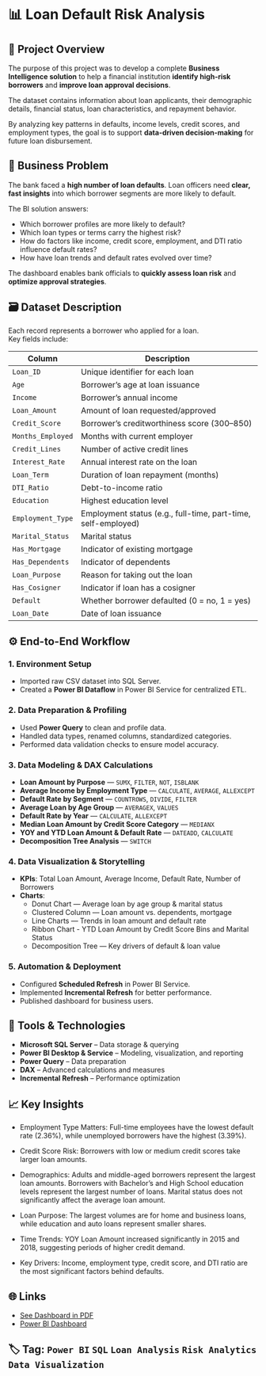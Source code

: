 # 📊  Loan Default Risk Analysis 

## 🧭 Project Overview

The purpose of this project was to develop a complete **Business Intelligence solution** to help a financial institution **identify high-risk borrowers** and **improve loan approval decisions**.  

The dataset contains information about loan applicants, their demographic details, financial status, loan characteristics, and repayment behavior.  

By analyzing key patterns in defaults, income levels, credit scores, and employment types, the goal is to support **data-driven decision-making** for future loan disbursement.

## 🧠 Business Problem

The bank faced a **high number of loan defaults**. Loan officers need **clear, fast insights** into which borrower segments are more likely to default.  

The BI solution answers:
- Which borrower profiles are more likely to default?  
- Which loan types or terms carry the highest risk?  
- How do factors like income, credit score, employment, and DTI ratio influence default rates?  
- How have loan trends and default rates evolved over time?

The dashboard enables bank officials to **quickly assess loan risk** and **optimize approval strategies**.

## 🗃️ Dataset Description

Each record represents a borrower who applied for a loan.  
Key fields include:

| Column | Description |
|--------|-------------|
| `Loan_ID` | Unique identifier for each loan |
| `Age` | Borrower’s age at loan issuance |
| `Income` | Borrower’s annual income |
| `Loan_Amount` | Amount of loan requested/approved |
| `Credit_Score` | Borrower’s creditworthiness score (300–850) |
| `Months_Employed` | Months with current employer |
| `Credit_Lines` | Number of active credit lines |
| `Interest_Rate` | Annual interest rate on the loan |
| `Loan_Term` | Duration of loan repayment (months) |
| `DTI_Ratio` | Debt-to-income ratio |
| `Education` | Highest education level |
| `Employment_Type` | Employment status (e.g., full-time, part-time, self-employed) |
| `Marital_Status` | Marital status |
| `Has_Mortgage` | Indicator of existing mortgage |
| `Has_Dependents` | Indicator of dependents |
| `Loan_Purpose` | Reason for taking out the loan |
| `Has_Cosigner` | Indicator if loan has a cosigner |
| `Default` | Whether borrower defaulted (0 = no, 1 = yes) |
| `Loan_Date` | Date of loan issuance |


## ⚙️ End-to-End Workflow

### 1. Environment Setup
- Imported raw CSV dataset into SQL Server.  
- Created a **Power BI Dataflow** in Power BI Service for centralized ETL.

### 2. Data Preparation & Profiling
- Used **Power Query** to clean and profile data.  
- Handled data types, renamed columns, standardized categories.  
- Performed data validation checks to ensure model accuracy.

### 3. Data Modeling & DAX Calculations
- **Loan Amount by Purpose** — `SUMX`, `FILTER`, `NOT`, `ISBLANK`  
- **Average Income by Employment Type** — `CALCULATE`, `AVERAGE`, `ALLEXCEPT`  
- **Default Rate by Segment** — `COUNTROWS`, `DIVIDE`, `FILTER`  
- **Average Loan by Age Group** — `AVERAGEX`, `VALUES`  
- **Default Rate by Year** — `CALCULATE`, `ALLEXCEPT`  
- **Median Loan Amount by Credit Score Category** — `MEDIANX`  
- **YOY and YTD Loan Amount & Default Rate** — `DATEADD`, `CALCULATE`  
- **Decomposition Tree Analysis** — `SWITCH`

### 4. Data Visualization & Storytelling
- **KPIs**: Total Loan Amount, Average Income, Default Rate, Number of Borrowers  
- **Charts**:
  - Donut Chart — Average loan by age group & marital status  
  - Clustered Column — Loan amount vs. dependents, mortgage  
  - Line Charts — Trends in loan amount and default rate
  - Ribbon Chart - YTD Loan Amount by Credit Score Bins and Marital Status 
  - Decomposition Tree — Key drivers of default & loan value  

### 5. Automation & Deployment
- Configured **Scheduled Refresh** in Power BI Service.  
- Implemented **Incremental Refresh** for better performance.  
- Published dashboard for business users.

## 🧰 Tools & Technologies

- **Microsoft SQL Server** – Data storage & querying  
- **Power BI Desktop & Service** – Modeling, visualization, and reporting  
- **Power Query** – Data preparation  
- **DAX** – Advanced calculations and measures    
- **Incremental Refresh** – Performance optimization

## 📈 Key Insights
- Employment Type Matters: Full-time employees have the lowest default rate (2.36%), while unemployed borrowers have the highest (3.39%).

- Credit Score Risk: Borrowers with low or medium credit scores take larger loan amounts.

- Demographics: Adults and middle-aged borrowers represent the largest loan amounts. Borrowers with Bachelor’s and High School education levels represent the largest number of loans. Marital status does not significantly affect the average loan amount.

- Loan Purpose: The largest volumes are for home and business loans, while education and auto loans represent smaller shares.

- Time Trends: YOY Loan Amount increased significantly in 2015 and 2018, suggesting periods of higher credit demand.

- Key Drivers: Income, employment type, credit score, and DTI ratio are the most significant factors behind defaults.


## 🌐 Links
- [See Dashboard in PDF](Project_1/Loan_Default_Risk_Analysis.pdf)
- [Power BI Dashboard](https://app.powerbi.com/groups/d9d52c35-73cc-477f-b0d9-e70a653430cd/reports/93f81295-d66d-4f49-be43-a9452e295244/7054507e0b49540e2a84?experience=power-bi)

## 🏷️ Tag: `Power BI` `SQL` `Loan Analysis` `Risk Analytics` `Data Visualization`
